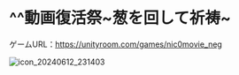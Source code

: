 # ^^動画復活祭~葱を回して祈祷~ 
ゲームURL：https://unityroom.com/games/nic0movie_neg

![icon_20240612_231403](https://github.com/user-attachments/assets/0181a338-689b-4499-874a-ca575d3d9af6)

